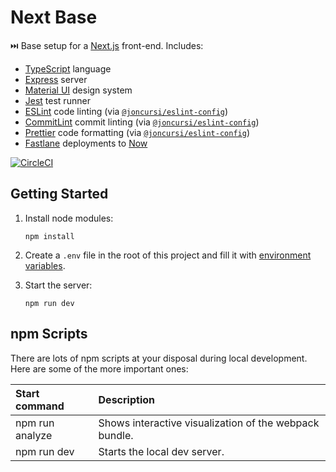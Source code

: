 # Next Base

⏭️ Base setup for a [Next.js](https://nextjs.org/) front-end. Includes:

* [TypeScript](https://www.typescriptlang.org/) language
* [Express](https://expressjs.com/) server
* [Material UI](https://material-ui.com/) design system
* [Jest](https://jestjs.io/) test runner
* [ESLint](https://eslint.org/) code linting (via
[`@joncursi/eslint-config`](https://github.com/joncursi/eslint-config))
* [CommitLint](https://commitlint.js.org/) commit linting (via
[`@joncursi/eslint-config`](https://github.com/joncursi/eslint-config))
* [Prettier](https://prettier.io/) code formatting (via
[`@joncursi/eslint-config`](https://github.com/joncursi/eslint-config))
* [Fastlane](https://fastlane.tools/) deployments to [Now](https://zeit.co/)

[![CircleCI](https://circleci.com/gh/joncursi/next-base.svg?style=shield)](https://circleci.com/gh/joncursi/next-base)

## Getting Started

1. Install node modules:

    ```shell
    npm install
    ```

2. Create a `.env` file in the root of this project and fill it with
[environment variables](https://github.com/joncursi/next-base/blob/master/.env.example).

3. Start the server:

    ```shell
    npm run dev
    ```

## npm Scripts

There are lots of npm scripts at your disposal during local development.
Here are some of the more important ones:

| Start command          | Description                                            |
|:---------------------- |:------------------------------------------------------ |
| npm run analyze        | Shows interactive visualization of the webpack bundle. |
| npm run dev            | Starts the local dev server.                           |
